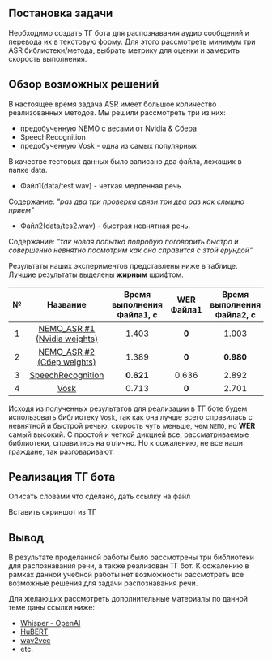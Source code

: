 ## Постановка задачи

 Необходимо создать ТГ бота для распознавания аудио сообщений и перевода их в текстовую форму. Для этого рассмотреть минимум три ASR библиотеки/метода, выбрать метрику для оценки и замерить скорость выполнения.

## Обзор возможных решений

В настоящее время задача ASR имеет большое количество реализованных методов. Мы решили рассмотреть три из них:
* предобученную NEMO с весами от Nvidia & Сбера
* SpeechRecognition
* предобученную Vosk - одна из самых популярных

В качестве тестовых данных было записано два файла, лежащих в папке data.

* Файл1(data/test.wav) - четкая медленная речь. 

Содержание: *"раз два три проверка связи три два раз как слышно прием"*

* Файл2(data/tes2.wav) - быстрая невнятная речь. 

Содержание: *"так новая попытка попробую поговорить быстро и совершенно невнятно посмотрим как она справится с этой ерундой"*

Результаты наших экспериментов представлены ниже в таблице. Лучшие результаты выделены **жирным** шрифтом.

| №   | Название  |Время выполнения Файла1, с  | WER Файла1 | Время выполнения Файла2, с   | WER Файла2  |
|:---:|:---:      |:---:                       |:---:       |:---:                         |:---:        |
| 1   | [NEMO_ASR #1 (Nvidia weights)](experiments/nemo_asr.ipynb) | 1.403  | **0**  | 1.003   | 0.875   |
| 2   | [NEMO_ASR #2 (Сбер weights)](experiments/nemo_asr.ipynb)   | 1.389  | **0**  | **0.980**   | 0.875   |
| 3   | [SpeechRecognition](experiments/speech_recognition.ipynb)  | **0.621**  | 0.636  | 2.892   | 0.625   |
| 4   | [Vosk](experiments/vosk_final.ipynb) | 0.713  | **0**  | 2.701                     | **0.5625**  |

Исходя из полученных результатов для реализации в ТГ боте будем использовать библиотеку `Vosk`, так как она лучше всего справилась с невнятной и быстрой речью, скорость чуть меньше, чем `NEMO`, но **WER** самый высокий. С простой и четкой дикцией все, рассматриваемые библиотеки, справились на отлично. Но к сожалению, не все наши граждане, так разговаривают.

## Реализация ТГ бота

Описать словами что сделано, дать ссылку на файл

Вставить скриншот из ТГ

## Вывод 

В результате проделанной работы было рассмотрены три библиотеки для распознавания речи, а также реализован ТГ бот.
К сожалению в рамках данной учебной работы нет возможности рассмотреть все возможные решения для задачи распознавания речи.

Для желающих рассмотреть дополнительные материалы по данной теме даны ссылки ниже:

* [Whisper - OpenAI](https://openai.com/blog/whisper/)
* [HuBERT](https://huggingface.co/docs/transformers/model_doc/hubert)
* [wav2vec](https://arxiv.org/abs/2006.11477)
* etc.